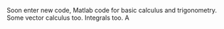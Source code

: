 Soon enter new code, Matlab code for basic calculus and trigonometry. Some vector calculus too. Integrals too.
A
